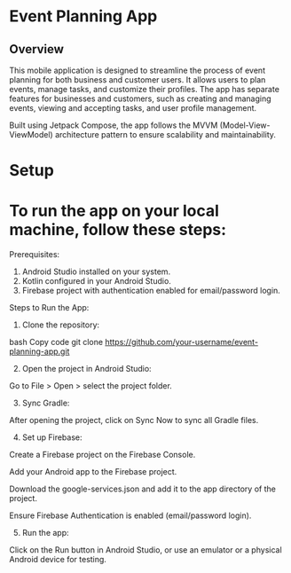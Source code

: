 # Event Planning App
## Overview
This mobile application is designed to streamline the process of event planning for both business and customer users. It allows users to plan events, manage tasks, and customize their profiles. The app has separate features for businesses and customers, such as creating and managing events, viewing and accepting tasks, and user profile management.

Built using Jetpack Compose, the app follows the MVVM (Model-View-ViewModel) architecture pattern to ensure scalability and maintainability.
# Setup
# To run the app on your local machine, follow these steps:

Prerequisites:

1. Android Studio installed on your system.
2. Kotlin configured in your Android Studio.
2. Firebase project with authentication enabled for email/password login.

Steps to Run the App:

1. Clone the repository:

bash
Copy code
git clone https://github.com/your-username/event-planning-app.git

2. Open the project in Android Studio:

Go to File > Open > select the project folder.

3. Sync Gradle:

After opening the project, click on Sync Now to sync all Gradle files.

4. Set up Firebase:

Create a Firebase project on the Firebase Console.

Add your Android app to the Firebase project.

Download the google-services.json and add it to the app directory of the project.

Ensure Firebase Authentication is enabled (email/password login).

5. Run the app:

Click on the Run button in Android Studio, or use an emulator or a physical Android device for testing.
